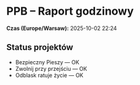 # PPB – Raport godzinowy
**Czas (Europe/Warsaw):** 2025-10-02 22:24

## Status projektów
- Bezpieczny Pieszy — OK
- Zwolnij przy przejściu — OK
- Odblask ratuje życie — OK

